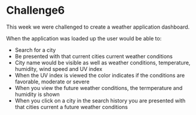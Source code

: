 # Challenge6

This week we were challenged to create a weather application dashboard.

When the application was loaded up the user would be able to:

* Search for a city
* Be presented with that current cities current weather conditions
* City name would be visible as well as weather conditions, temperature, humidity, wind speed and UV index
* When the UV index is viewed the color indicates if the conditions are favorable, moderate or severe
* When you view the future weather conditions, the termperature and humidity is shown
* When you click on a city in the search history you are presented with that cities current a future weather conditions
